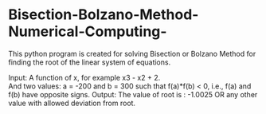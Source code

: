# Bisection-Bolzano-Method-Numerical-Computing-
This python program is created for solving Bisection or Bolzano Method for finding the root of the linear system of equations. 


Input: A function of x, for example x3 - x2 + 2.     
       And two values: a = -200 and b = 300 such that
       f(a)*f(b) < 0, i.e., f(a) and f(b) have
       opposite signs.
Output: The value of root is : -1.0025
        OR any other value with allowed
        deviation from root.
